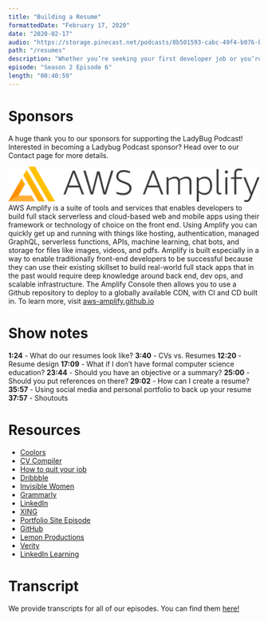 ```yaml
---
title: "Building a Resume"
formattedDate: "February 17, 2020"
date: "2020-02-17"
audio: "https://storage.pinecast.net/podcasts/8b501593-cabc-49f4-b076-b7c2e3bca56f/audio/524323bc-d71e-454b-8c3d-cbb8da97bd3e/Ladybug_-_s02e06_fix__1_.mp3"
path: "/resumes"
description: "Whether you’re seeking your first developer job or you’re looking to move to a new company, your resume is the first thing employers will see. Having a strong resume is what sets you apart from the competition. In this week’s episode we’re discussing all things resume-building, including what’s important to include, what can be skipped, and best practices for creating your resume."
episode: "Season 2 Episode 6"
length: "00:40:59"
---
```


# Sponsors

A huge thank you to our sponsors for supporting the LadyBug Podcast! Interested in becoming a Ladybug Podcast sponsor? Head over to our Contact page for more details.

<a class="image-link" target="_blank" href="http://aws-amplify.github.io/"><img src="../../images/sponsors/aws-amplify.png" alt="AWS Amplify"></a>
AWS Amplify is a suite of tools and services that enables developers to build full stack serverless and cloud-based web and mobile apps using their framework or technology of choice on the front end.
Using Amplify you can quickly get up and running with things like hosting, authentication, managed GraphQL, serverless functions, APIs, machine learning, chat bots, and storage for files like images, videos, and pdfs.
Amplify is built especially in a way to enable traditionally front-end developers to be successful because they can use their existing skillset to build real-world full stack apps that in the past would require deep knowledge around back end, dev ops, and scalable infrastructure.
The Amplify Console then allows you to use a Github repository to deploy to a globally available CDN, with CI and CD built in.
To learn more, visit <a href="http://aws-amplify.github.io/">aws-amplify.github.io</a>

# Show notes

**1:24** - What do our resumes look like?
**3:40** - CVs vs. Resumes
**12:20** - Resume design
**17:09** - What if I don’t have formal computer science education?
**23:44** - Should you have an objective or a summary?
**25:00** - Should you put references on there?
**29:02** - How can I create a resume?
**35:57** - Using social media and personal portfolio to back up your resume
**37:57** - Shoutouts

# Resources

- [Coolors](https://coolors.co/)
- [CV Compiler](https://cvcompiler.com/)
- [How to quit your job](https://medium.com/@emmabostian/how-to-quit-your-job-42397bcf369f?source=friends_link&sk=e8827b4467790950cbbc784daebeb3f5)
- [Dribbble](https://dribbble.com/)
- [Invisible Women](https://www.penguin.co.uk/books/111/1113605/invisible-women/9781784706289.html)
- [Grammarly](https://www.grammarly.com)
- [LinkedIn](https://www.linkedin.com/)
- [XING](https://www.xing.com)
- [Portfolio Site Episode](https://www.ladybug.dev/technical-portfolios)
- [GitHub](https://github.com/)
- [Lemon Productions](https://www.lemonproductions.ca/)
- [Verity](https://www.goodreads.com/book/show/41957126-verity?from_search=true&qid=Bob9ZjTIt2&rank=2)
- [LinkedIn Learning](https://www.linkedin.com/learning/)

# Transcript

We provide transcripts for all of our episodes. You can find them <a href="https://github.com/ladybug-podcast/ladybug-website/blob/master/transcripts/29-building-a-resume.md" target="_blank" class="highlight">here!</a>
